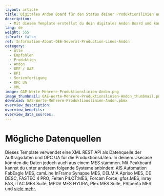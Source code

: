 ```yaml
---
layout: article
title: Digitales Andon Board für den Status deiner Produktionslinien und aktuelle GAE Werte
description: 
  - Mit diesem Template erstellst du dein digitales Andon Board und kannst so ganz einfach wichtige Kennzahlen deiner Produktionslinien in Echtzeit anzeigen lassen. Mitarbeiter in der Produktion sehen dadurch wichtige Informationen wie den aktuellen Auftrag eines Kunden, die Gesamtanlageneffektivität (GAE) und den Produktionsstatus auf einen Blick. Durch die Echtzeitvisualisierung von Störungen in typischen Andon Board Signalfarben hat man Problemmeldungen einer Anlage im Auge und kann so blitzschnell reagieren und den Fehler beheben – das steigert die Produktivität und senkt die Materialverschwendung. Jetzt herunterladen und loslegen!
lang: de
weight: 555
isDraft: false
ref: Information-About-OEE-Several-Production-Lines-Andon
category:
  - Alle
  - Empfohlen
  - Produktion
  - Andon
  - OEE / GAE
  - KPI
  - Serienfertigung
  - OPC UA
  - XML
image: GAE-Werte-Mehrere-Produktionslinien-Andon.png
image_thumbnail: GAE-Werte-Mehrere-Produktionslinien-Andon_thumbnail.png
download: GAE-Werte-Mehrere-Produktionslinien-Andon.pbmx
overview_description:
overview_benefits:
overview_data_sources:
---
```

# Mögliche Datenquellen
Dieses Template verwendet eine XML REST API als Datenquelle der Auftragsdaten und OPC UA für die Produktionsdaten. In deinem Usecase könnten die Daten jedoch auch aus einem MES stammen. Mit Peakboard kannst du unter anderem folgende Systeme anbinden: AIS Automation FabEagle MES, camLine InFrame Synapse MES, DELMIA Apriso MES, DE DESC, FASTEC 4 PRO, Felten PILOT:MES, Forcam Force, gfos.MES, inray FAS, iTAC.MES.Suite, MPDV MES HYDRA, Plex MES Suite, PSIpenta MES und [viele mehr](https://peakboard.com/schnittstellen/).

